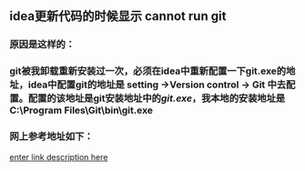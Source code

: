 ﻿

## idea更新代码的时候显示 cannot  run git 
### 原因是这样的：
### git被我卸载重新安装过一次，必须在idea中重新配置一下git.exe的地址，idea中配置git的地址是 setting ->Version control -> Git 中去配置。配置的该地址是git安装地址中的*git.exe*，我本地的安装地址是 C:\Program Files\Git\bin\git.exe
### 网上参考地址如下：
[enter link description here](https://segmentfault.com/q/1010000002578119)
 

